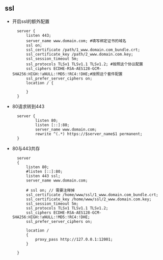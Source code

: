 ## ssl

- 开启ssl的额外配置

		server {
	        listen 443;
	        server_name www.domain.com; #填写绑定证书的域名
			ssl on;
	        ssl_certificate /path/1_www.domain.com_bundle.crt;
	        ssl_certificate_key /path/2_www.domain.com.key;
	        ssl_session_timeout 5m;
	        ssl_protocols TLSv1 TLSv1.1 TLSv1.2; #按照这个协议配置
	        ssl_ciphers ECDHE-RSA-AES128-GCM-SHA256:HIGH:!aNULL:!MD5:!RC4:!DHE;#按照这个套件配置
	        ssl_prefer_server_ciphers on;
			location / {
	
			}
		}
- 80请求转到443

		server {
		        listen 80;
		        listen [::]:80;
		        server_name www.domain.com;
		        rewrite ^(.*) https://$server_name$1 permanent;
		}
- 80与443共存

		server
	    {
	        listen 80;
	        #listen [::]:80;
	        listen 443 ssl;
	        server_name www.domain.com;
	
			# ssl on; // 需要注释掉
	        ssl_certificate /home/www/ssl/1_www.domain.com_bundle.crt;
	        ssl_certificate_key /home/www/ssl/2_www.domain.com.key;
	        ssl_session_timeout 5m;
	        ssl_protocols TLSv1 TLSv1.1 TLSv1.2; 
	        ssl_ciphers ECDHE-RSA-AES128-GCM-SHA256:HIGH:!aNULL:!MD5:!RC4:!DHE;
	        ssl_prefer_server_ciphers on;
	
	        location /
	        {
	            proxy_pass http://127.0.0.1:12001;
	        }
	
	    }